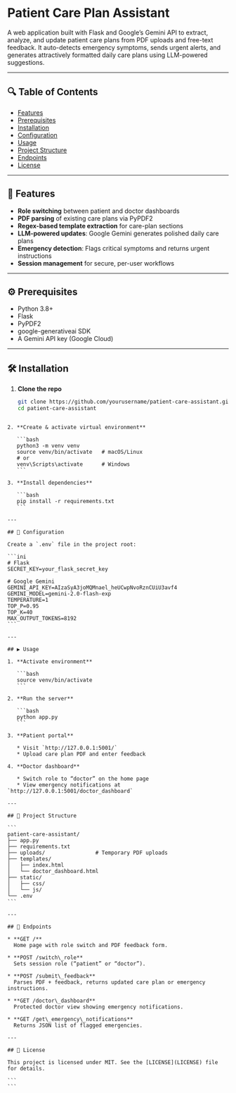 
# Patient Care Plan Assistant

A web application built with Flask and Google’s Gemini API to extract, analyze, and update patient care plans from PDF uploads and free-text feedback. It auto-detects emergency symptoms, sends urgent alerts, and generates attractively formatted daily care plans using LLM-powered suggestions.

---

## 🔍 Table of Contents

- [Features](#features)  
- [Prerequisites](#prerequisites)  
- [Installation](#installation)  
- [Configuration](#configuration)  
- [Usage](#usage)  
- [Project Structure](#project-structure)  
- [Endpoints](#endpoints)  
- [License](#license)  

---

## 🚀 Features

- **Role switching** between patient and doctor dashboards  
- **PDF parsing** of existing care plans via PyPDF2  
- **Regex-based template extraction** for care-plan sections  
- **LLM-powered updates**: Google Gemini generates polished daily care plans  
- **Emergency detection**: Flags critical symptoms and returns urgent instructions  
- **Session management** for secure, per-user workflows  

---

## ⚙️ Prerequisites

- Python 3.8+  
- Flask  
- PyPDF2  
- google-generativeai SDK  
- A Gemini API key (Google Cloud)  

---

## 🛠 Installation

1. **Clone the repo**  
   ```bash
   git clone https://github.com/yourusername/patient-care-assistant.git
   cd patient-care-assistant
````

2. **Create & activate virtual environment**

   ```bash
   python3 -m venv venv
   source venv/bin/activate   # macOS/Linux
   # or
   venv\Scripts\activate      # Windows
   ```

3. **Install dependencies**

   ```bash
   pip install -r requirements.txt
   ```

---

## 🔧 Configuration

Create a `.env` file in the project root:

```ini
# Flask
SECRET_KEY=your_flask_secret_key

# Google Gemini
GEMINI_API_KEY=AIzaSyA3joMQMnael_heUCwpNvoRznCUiU3avf4
GEMINI_MODEL=gemini-2.0-flash-exp
TEMPERATURE=1
TOP_P=0.95
TOP_K=40
MAX_OUTPUT_TOKENS=8192
```

---

## ▶️ Usage

1. **Activate environment**

   ```bash
   source venv/bin/activate
   ```

2. **Run the server**

   ```bash
   python app.py
   ```

3. **Patient portal**

   * Visit `http://127.0.0.1:5001/`
   * Upload care plan PDF and enter feedback

4. **Doctor dashboard**

   * Switch role to “doctor” on the home page
   * View emergency notifications at `http://127.0.0.1:5001/doctor_dashboard`

---

## 📁 Project Structure

```
patient-care-assistant/
├── app.py
├── requirements.txt
├── uploads/                # Temporary PDF uploads
├── templates/
│   ├── index.html
│   └── doctor_dashboard.html
├── static/
│   ├── css/
│   └── js/
└── .env
```

---

## 🔗 Endpoints

* **GET /**
  Home page with role switch and PDF feedback form.

* **POST /switch\_role**
  Sets session role (“patient” or “doctor”).

* **POST /submit\_feedback**
  Parses PDF + feedback, returns updated care plan or emergency instructions.

* **GET /doctor\_dashboard**
  Protected doctor view showing emergency notifications.

* **GET /get\_emergency\_notifications**
  Returns JSON list of flagged emergencies.

---

## 📄 License

This project is licensed under MIT. See the [LICENSE](LICENSE) file for details.

```
```
